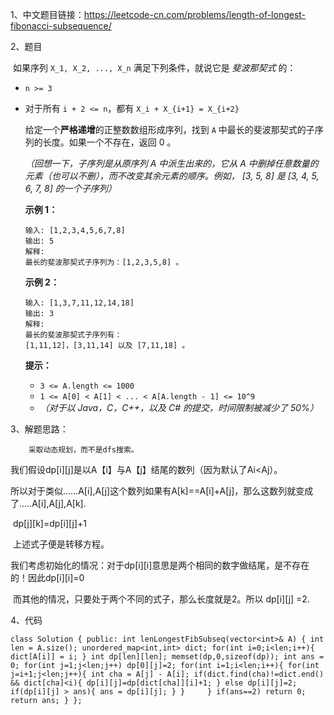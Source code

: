 1、中文题目链接：<https://leetcode-cn.com/problems/length-of-longest-fibonacci-subsequence/>

2、题目

​	如果序列 `X_1, X_2, ..., X_n` 满足下列条件，就说它是 *斐波那契式* 的：

- `n >= 3`

- 对于所有 `i + 2 <= n`，都有 `X_i + X_{i+1} = X_{i+2}`

  给定一个**严格递增**的正整数数组形成序列，找到 `A` 中最长的斐波那契式的子序列的长度。如果一个不存在，返回  0 。

  *（回想一下，子序列是从原序列 A 中派生出来的，它从 A 中删掉任意数量的元素（也可以不删），而不改变其余元素的顺序。例如， [3, 5, 8] 是 [3, 4, 5, 6, 7, 8] 的一个子序列）*

  **示例 1：**

  ```
  输入: [1,2,3,4,5,6,7,8]
  输出: 5
  解释:
  最长的斐波那契式子序列为：[1,2,3,5,8] 。
  ```

  **示例 2：**

  ```
  输入: [1,3,7,11,12,14,18]
  输出: 3
  解释:
  最长的斐波那契式子序列有：
  [1,11,12]，[3,11,14] 以及 [7,11,18] 。
  ```

  **提示：**

  - `3 <= A.length <= 1000`
  - `1 <= A[0] < A[1] < ... < A[A.length - 1] <= 10^9`
  - *（对于以 Java，C，C++，以及 C# 的提交，时间限制被减少了 50%）*

3、解题思路：

		采取动态规划，而不是dfs搜索。

​	我们假设dp[i][j]是以A【i】与A【j】结尾的数列（因为默认了Ai<Aj）。

​	所以对于类似......A[i],A[j]这个数列如果有A[k]==A[i]+A[j]，那么这数列就变成了.....A[i],A[j],A[k].

​	dp[j][k]=dp[i][j]+1

​	上述式子便是转移方程。

​	我们考虑初始化的情况：对于dp[i][i]意思是两个相同的数字做结尾，是不存在的！因此dp[i][i]=0

​	而其他的情况，只要处于两个不同的式子，那么长度就是2。所以 dp[i][j] =2.

4、代码

`class Solution {
public:
    int lenLongestFibSubseq(vector<int>& A) {
        int len = A.size();
        unordered_map<int,int> dict;
        for(int i=0;i<len;i++){
            dict[A[i]] = i;
        }
        int dp[len][len];
        memset(dp,0,sizeof(dp));
        int ans = 0;
        for(int j=1;j<len;j++)
            dp[0][j]=2;
        for(int i=1;i<len;i++){
            for(int j=i+1;j<len;j++){
                int cha = A[j] - A[i];
                if(dict.find(cha)!=dict.end() && dict[cha]<i){
                        dp[i][j]=dp[dict[cha]][i]+1;
                }
                else
                    dp[i][j]=2;
                if(dp[i][j] > ans){
                    ans = dp[i][j];
                }
            }    
        }
        if(ans==2)
            return 0;
        return ans;
    }
};`